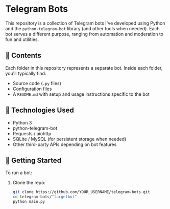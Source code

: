 # Telegram Bots

This repository is a collection of Telegram bots I've developed using Python and the `python-telegram-bot` library (and other tools when needed). Each bot serves a different purpose, ranging from automation and moderation to fun and utilities.

## 📁 Contents

Each folder in this repository represents a separate bot. Inside each folder, you'll typically find:
- Source code (`.py` files)
- Configuration files
- A `README.md` with setup and usage instructions specific to the bot

## 🔧 Technologies Used

- Python 3
- python-telegram-bot
- Requests / aiohttp
- SQLite / MySQL (for persistent storage when needed)
- Other third-party APIs depending on bot features

## 🚀 Getting Started

To run a bot:

1. Clone the repo:
   ```bash
   git clone https://github.com/YOUR_USERNAME/telegram-bots.git
   cd telegram-bots/"targetbot"
   python main.py

